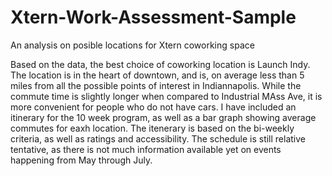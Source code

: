 # Xtern-Work-Assessment-Sample
An analysis on posible locations for Xtern coworking space

Based on the data, the best choice of coworking location is Launch Indy. The location is in the heart of downtown, and is, on average less than 5 miles from all the possible points of interest in Indiannapolis. While the commute time is slightly longer when compared to Industrial MAss Ave, it is more convenient for people who do not have cars. I have included an itinerary for the 10 week program, as well as a bar graph showing average commutes for eaxh location. The itenerary is based on the bi-weekly criteria, as well as ratings and accessibility. The schedule is still relative tentative, as there is not much information available yet on events happening from May through July.
